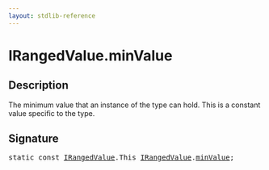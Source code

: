 ```yaml
---
layout: stdlib-reference
---
```


# IRangedValue.minValue

## Description

The minimum value that an instance of the type can hold.
This is a constant value specific to the type.


## Signature
<pre>
<span class='code_keyword'>static</span> <span class='code_keyword'>const</span> <a href="../index.md" class="code_type">IRangedValue</a>.<span class="code_keyword">This</span> <a href="../index.md" class="code_type">IRangedValue</a>.<a href="." class="code_var">minValue</a>;
</pre>

